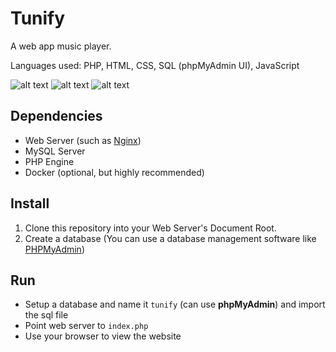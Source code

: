 # Tunify
A web app music player.

Languages used: PHP, HTML, CSS, SQL (phpMyAdmin UI), JavaScript

![alt text](https://github.com/kirnehv/Tunify/blob/master/screenshots/tunify_1.png?raw=true)
![alt text](https://github.com/kirnehv/Tunify/blob/master/screenshots/tunify_2.png?raw=true)
![alt text](https://github.com/kirnehv/Tunify/blob/master/screenshots/tunify_3.png?raw=true)

## Dependencies
* Web Server (such as [Nginx](http://nginx.org/en/download.html))
* MySQL Server
* PHP Engine
* Docker (optional, but highly recommended)

## Install
1. Clone this repository into your Web Server's Document Root.
2. Create a database (You can use a database management software like [PHPMyAdmin](https://www.phpmyadmin.net/))

## Run
* Setup a database and name it `tunify` (can use **phpMyAdmin**) and import the sql file
* Point web server to `index.php`
* Use your browser to view the website
